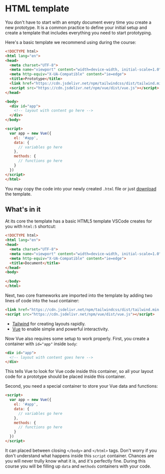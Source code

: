 # HTML template

You don't have to start with an empty document every time you create a new prototype. It is a common practice to define your initial setup and create a template that includes everything you need to start prototyping.

Here's a basic template we recommend using during the course:

```html
<!DOCTYPE html>
<html lang="en">
<head>
  <meta charset="UTF-8">
  <meta name="viewport" content="width=device-width, initial-scale=1.0">
  <meta http-equiv="X-UA-Compatible" content="ie=edge">
  <title>Prototype</title>
  <link href="https://cdn.jsdelivr.net/npm/tailwindcss/dist/tailwind.min.css" rel="stylesheet">
  <script src="https://cdn.jsdelivr.net/npm/vue/dist/vue.js"></script>
</head>

<body>
  <div id="app">
    <!-- layout with content go here -->
  </div>
</body>

<script>
  var app = new Vue({
    el: '#app',
    data: {
      // variables go here
    },
    methods: {
      // functions go here
    }
  })
</script>
</html>
```

You may copy the code into your newly created `.html` file or just [download](./../../../course-files/interaction-basics/template.html.zip) the template.

## What's in it

At its core the template has a basic HTML5 template VSCode creates for you with `html:5` shortcut:

```html
<!DOCTYPE html>
<html lang="en">
<head>
  <meta charset="UTF-8">
  <meta name="viewport" content="width=device-width, initial-scale=1.0">
  <meta http-equiv="X-UA-Compatible" content="ie=edge">
  <title>Document</title>
</head>
<body>
  
</body>
</html>
```

Next, two core frameworks are imported into the template by adding two lines of code into the `head` container:

```html
<link href="https://cdn.jsdelivr.net/npm/tailwindcss/dist/tailwind.min.css" rel="stylesheet">
<script src="https://cdn.jsdelivr.net/npm/vue/dist/vue.js"></script>
```

- [Tailwind](./../../LayoutBasics/Tailwind/whats.md) for creating layouts rapidly.
- [Vue](./../README.md) to enable simple and powerful interactivity.
<!-- todo: need a better link to explain what is vue and why it's used -->

Now Vue also requires some setup to work properly. First, you create a container with `id="app"` inside `body`:

```html
<div id="app">
  <!-- layout with content goes here -->
</div>
```

This tells Vue to look for Vue code inside this container, so all your layout code for a prototype should be placed inside this container.

Second, you need a special container to store your Vue data and functions:

```html
<script>
  var app = new Vue({
    el: '#app',
    data: {
      // variables go here
    },
    methods: {
      // functions go here
    }
  })
</script>
```

It can placed between closing `</body>` and `</html>` tags. Don't worry if you don't understand what happens inside this `script` container. Chances are you will never trully know what it is, and it's perfectly fine. During this course you will be filling up `data` and `methods` containers with your code.

<!-- ## Customization
Once you progress with prototyping you'll create your own template on top of this one: Add fonts, frameworks, UI Kits -->
<!-- todo: write this part of the article -->